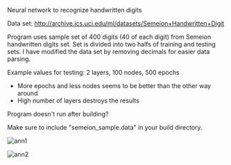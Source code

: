 Neural network to recognize handwritten digits

Data set: http://archive.ics.uci.edu/ml/datasets/Semeion+Handwritten+Digit

Program uses sample set of 400 digits (40 of each digit) from Semeion handwritten digits set. Set is divided into two halfs of training and testing sets. I have modified the data set by removing decimals for easier data parsing.

Example values for testing: 2 layers, 100 nodes, 500 epochs

* More epochs and less nodes seems to be better than the other way around
* High number of layers destroys the results

Program doesn't run after building?

Make sure to include "semeion_sample.data" in your build directory.

![ann1](https://user-images.githubusercontent.com/28627738/73890567-f3b29b00-487a-11ea-9a47-6adf38680ea3.png)

![ann2](https://user-images.githubusercontent.com/28627738/73890677-307e9200-487b-11ea-98d7-2eb7eea04e8d.png)
